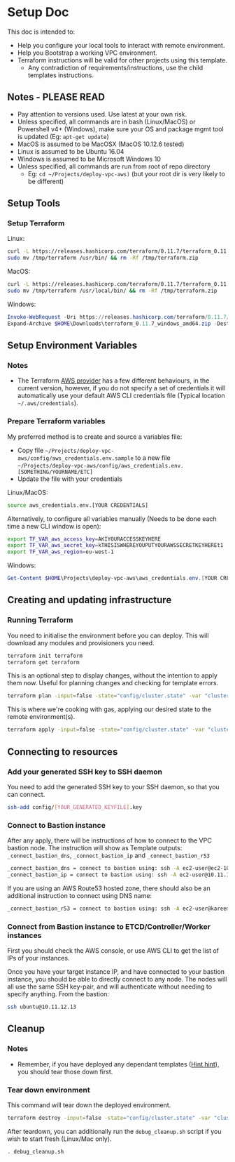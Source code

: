 # Setup Doc

This doc is intended to:

* Help you configure your local tools to interact with remote environment.
* Help you Bootstrap a working VPC environment.
* Terraform instructions will be valid for other projects using this template.
  * Any contradiction of requirements/instructions, use the child templates instructions.

## Notes - PLEASE READ

* Pay attention to versions used. Use latest at your own risk.
* Unless specified, all commands are in bash (Linux/MacOS) or Powershell v4+ (Windows), make sure your OS and package mgmt tool is updated (Eg: `apt-get update`)
* MacOS is assumed to be MacOSX (MacOS 10.12.6 tested)
* Linux is assumed to be Ubuntu 16.04
* Windows is assumed to be Microsoft Windows 10
* Unless specified, all commands are run from root of repo directory
  * Eg: `cd ~/Projects/deploy-vpc-aws)` (but your root dir is very likely to be different)

## Setup Tools

### Setup Terraform

Linux:

```bash
curl -L https://releases.hashicorp.com/terraform/0.11.7/terraform_0.11.7_linux_amd64.zip -o /tmp/terraform.zip && unzip -o /tmp/terraform.zip -d /tmp/
sudo mv /tmp/terraform /usr/bin/ && rm -Rf /tmp/terraform.zip
```

MacOS:

```bash
curl -L https://releases.hashicorp.com/terraform/0.11.7/terraform_0.11.7_darwin_amd64.zip -o /tmp/terraform.zip && unzip -o /tmp/terraform.zip -d /tmp/
sudo mv /tmp/terraform /usr/local/bin/ && rm -Rf /tmp/terraform.zip
```

Windows:

```powershell
Invoke-WebRequest -Uri https://releases.hashicorp.com/terraform/0.11.7/terraform_0.11.7_windows_amd64.zip -Outfile $Env:USERPROFILE\Downloads\terraform_0.11.7_windows_amd64.zip
Expand-Archive $HOME\Downloads\terraform_0.11.7_windows_amd64.zip -DestinationPath $env:SystemRoot
```

## Setup Environment Variables

### Notes

* The Terraform [AWS provider](https://www.terraform.io/docs/providers/aws/index.html) has a few different behaviours, in the current version, however, if you do not specify a set of credentials it will automatically use your default AWS CLI credentials file (Typical location `~/.aws/credentials`).

### Prepare Terraform variables

My preferred method is to create and source a variables file:

* Copy file `~/Projects/deploy-vpc-aws/config/aws_credentials.env.sample` to a new file `~/Projects/deploy-vpc-aws/config/aws_credentials.env.[SOMETHING/YOURNAME/ETC]`
* Update the file with your credentials

Linux/MacOS:

```bash
source aws_credentials.env.[YOUR CREDENTIALS]
```

Alternatively, to configure all variables manually (Needs to be done each time a new CLI window is open):

```bash
export TF_VAR_aws_access_key=AKIYOURACCESSKEYHERE
export TF_VAR_aws_secret_key=kTHISISWHEREYOUPUTYOURAWSSECRETKEYHEREt1
export TF_VAR_aws_region=eu-west-1
```

Windows:

```powershell
Get-Content $HOME\Projects\deploy-vpc-aws\aws_credentials.env.[YOUR CREDENTIALS] | ForEach-Object { "$_"; $var = $_.Split('='); New-Variable -Name $var[0] -Value $var[1] -Scope Global }
```

## Creating and updating infrastructure

### Running Terraform

You need to initialise the environment before you can deploy.
This will download any modules and provisioners you need.

```bash
terraform init terraform
terraform get terraform
```

This is an optional step to display changes, without the intention to apply them now.
Useful for planning changes and checking for template errors.

```bash
terraform plan -input=false -state="config/cluster.state" -var "cluster_config_location=config" -var-file="config/cluster.tfvars" "terraform"
```

This is where we're cooking with gas, applying our desired state to the remote environment(s).

```bash
terraform apply -input=false -state="config/cluster.state" -var "cluster_config_location=config" -var-file="config/cluster.tfvars" "terraform"
```

## Connecting to resources

### Add your generated SSH key to SSH daemon

You need to add the generated SSH key to your SSH daemon, so that you can connect.

```bash
ssh-add config/[YOUR_GENERATED_KEYFILE].key
```

### Connect to Bastion instance

After any apply, there will be instructions of how to connect to the VPC bastion node.
The instruction will show as Template outputs: `_connect_bastion_dns`, `_connect_bastion_ip` and `_connect_bastion_r53`

```bash
_connect_bastion_dns = connect to bastion using: ssh -A ec2-user@ec2-10-11-12-13.eu-west-1.compute.amazonaws.com
_connect_bastion_ip = connect to bastion using: ssh -A ec2-user@10.11.12.13
```

If you are using an AWS Route53 hosted zone, there should also be an additional instruction to connect using DNS name:

```bash
_connect_bastion_r53 = connect to bastion using: ssh -A ec2-user@kareempoc-vpc-bastion.myr53domain.com
```

### Connect from Bastion instance to ETCD/Controller/Worker instances

First you should check the AWS console, or use AWS CLI to get the list of IPs of your instances.

Once you have your target instance IP, and have connected to your bastion instance, you should be able to directly connect to any node. The nodes will all use the same SSH key-pair, and will authenticate without needing to specify anything.
From the bastion:

```bash
ssh ubuntu@10.11.12.13
```

## Cleanup

### Notes

* Remember, if you have deployed any dependant templates ([Hint hint](https://github.com/KptnKMan/deploy-kube)), you should tear those down first.

### Tear down environment

This command will tear down the deployed environment.

```bash
terraform destroy -input=false -state="config/cluster.state" -var "cluster_config_location=config" -var-file="config/cluster.tfvars" "terraform"
```

After teardown, you can additionally run the `debug_cleanup.sh` script if you wish to start fresh (Linux/Mac only).

```bash
. debug_cleanup.sh
```
